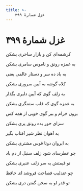```yaml
---
title: >-
    غزل شمارهٔ ۳۹۹
---
```

# غزل شمارهٔ ۳۹۹

<div class="b" id="bn1"><div class="m1"><p>کرشمه‌ای کن و بازار ساحری بشکن</p></div>
<div class="m2"><p>به غمزه رونق و ناموس سامری بشکن</p></div></div>
<div class="b" id="bn2"><div class="m1"><p>به باد ده سر و دستار عالمی یعنی</p></div>
<div class="m2"><p>کلاه گوشه به آیین سروری بشکن</p></div></div>
<div class="b" id="bn3"><div class="m1"><p>به زلف گوی که آیین دلبری بگذار</p></div>
<div class="m2"><p>به غمزه گوی که قلب ستمگری بشکن</p></div></div>
<div class="b" id="bn4"><div class="m1"><p>برون خرام و ببر گوی خوبی از همه کس</p></div>
<div class="m2"><p>سزای حور بده رونق پری بشکن</p></div></div>
<div class="b" id="bn5"><div class="m1"><p>به آهوان نظر شیر آفتاب بگیر</p></div>
<div class="m2"><p>به ابروان دوتا قوس مشتری بشکن</p></div></div>
<div class="b" id="bn6"><div class="m1"><p>چو عطرسای شود زلف سنبل از دم باد</p></div>
<div class="m2"><p>تو قیمتش به سر زلف عنبری بشکن</p></div></div>
<div class="b" id="bn7"><div class="m1"><p>چو عندلیب فصاحت فروشد ای حافظ</p></div>
<div class="m2"><p>تو قدر او به سخن گفتن دری بشکن</p></div></div>
